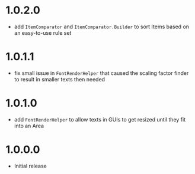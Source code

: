 # 1.0.2.0
- add `ItemComparator` and `ItemComparator.Builder` to sort Items based on an easy-to-use rule set 
# 1.0.1.1
- fix small issue in `FontRenderHelper` that caused the scaling factor finder to result in smaller texts then needed
# 1.0.1.0
- add `FontRenderHelper` to allow texts in GUIs to get resized until they fit into an Area
# 1.0.0.0
- Initial release